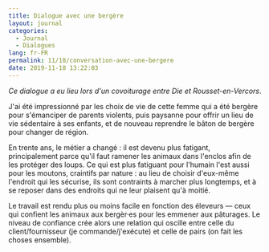 ```yaml
---
title: Dialogue avec une bergère
layout: journal
categories:
  - Journal
  - Dialogues
lang: fr-FR
permalink: 11/18/conversation-avec-une-bergere
date: 2019-11-18 13:22:03
---
```


<i>Ce dialogue a eu lieu lors d'un covoiturage entre Die et Rousset-en-Vercors</i>.

J'ai été impressionné par les choix de vie de cette femme qui a été bergère pour s'émanciper de parents violents, puis paysanne pour offrir un lieu de vie sédentaire à ses enfants, et de nouveau reprendre le bâton de bergère pour changer de région.

En trente ans, le métier a changé : il est devenu plus fatigant, principalement parce qu'il faut ramener les animaux dans l'enclos afin de les protéger des loups. Ce qui est plus fatiguant pour l'humain l'est aussi pour les moutons, craintifs par nature : au lieu de choisir d'eux-même l'endroit qui les sécurise, ils sont contraints à marcher plus longtemps, et à se reposer dans des endroits qui ne leur plaisent qu'à moitié.

Le travail est rendu plus ou moins facile en fonction des éleveurs — ceux qui confient les animaux aux bergèr·es pour les emmener aux pâturages. Le niveau de confiance crée alors une relation qui oscille entre celle du client/fournisseur (je commande/j'exécute) et celle de pairs (on fait les choses ensemble).
